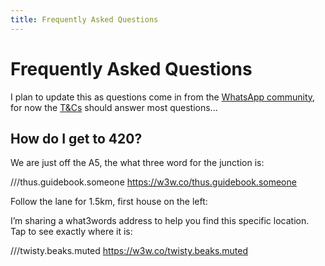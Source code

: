 ```yaml
---
title: Frequently Asked Questions
---
```


# Frequently Asked Questions

I plan to update this as questions come in from the [WhatsApp community](https://chat.whatsapp.com/L4TlA1kxRngAwGHuwQ7b8P?mode=ac_c), for now the [T&Cs](/terms-and-conditions) should answer most questions...

## How do I get to 420?

We are just off the A5, the what three word for the junction is:

///thus.guidebook.someone
https://w3w.co/thus.guidebook.someone

Follow the lane for 1.5km, first house on the left:

I’m sharing a what3words address to help you find this specific location. Tap to see exactly where it is:

///twisty.beaks.muted
https://w3w.co/twisty.beaks.muted

